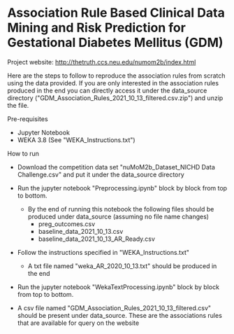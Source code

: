 # Association Rule Based Clinical Data Mining and Risk Prediction for Gestational Diabetes Mellitus (GDM)

Project website: 
http://thetruth.ccs.neu.edu/numom2b/index.html

Here are the steps to follow to reproduce the association rules from scratch using the data provided. If you are only interested in the association rules produced in the end you can directly access it under the data_source directory ("GDM_Association_Rules_2021_10_13_filtered.csv.zip") and unzip the file.

Pre-requisites
- Jupyter Notebook
- WEKA 3.8 (See "WEKA_Instructions.txt")

How to run
- Download the competition data set "nuMoM2b_Dataset_NICHD Data Challenge.csv" and put it under the data_source directory

- Run the jupyter notebook "Preprocessing.ipynb" block by block from top to bottom.
  - By the end of running this notebook the following files should be produced under data_source (assuming no file name changes)
    - preg_outcomes.csv
    - baseline_data_2021_10_13.csv
    - baseline_data_2021_10_13_AR_Ready.csv

- Follow the instructions specified in "WEKA_Instructions.txt"
  - A txt file named "weka_AR_2020_10_13.txt" should be produced in the end

- Run the jupyter notebook "WekaTextProcessing.ipynb" block by block from top to bottom.

- A csv file named "GDM_Association_Rules_2021_10_13_filtered.csv" should be present under data_source. These are the associations rules that are available for query on the website

